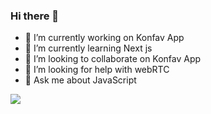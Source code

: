 ### Hi there 👋

<!--
**RitikSinha/RitikSinha** is a ✨ _special_ ✨ repository because its `README.md` (this file) appears on your GitHub profile.

Here are some ideas to get you started:
-->
- 🔭 I’m currently working on Konfav App
- 🌱 I’m currently learning Next js
- 👯 I’m looking to collaborate on Konfav App
- 🤔 I’m looking for help with webRTC
- 💬 Ask me about JavaScript


<img src="https://github-readme-stats.vercel.app/api?username=RitikSinha&&show_icons=true&theme=dark">

